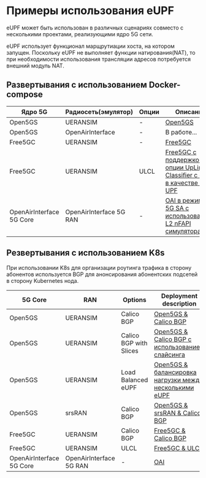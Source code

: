 # Примеры использования eUPF
eUPF может быть использован в различных сценариях совместо с несколькими проектами, реализующими ядро 5G сети.

eUPF использует функционал марщрутиации хоста, на котором запущен. Поскольку eUPF не выполняет функции натирования(NAT), то при необходимости использования трансляции адресов потребуется внешний модуль NAT.

## Развертывания с использованием Docker-compose

| Ядро 5G | Радиосеть(эмулятор) | Опции | Описание |
| ------- | --- | ------- | ---------------------- |
| Open5GS | UERANSIM | - | [Open5GS](https://github.com/edgecomllc/open5gs-compose) |
| Open5GS | OpenAirInterface | - | В работе... |
| Free5GC | UERANSIM | - | [Free5GC](https://github.com/edgecomllc/free5gc-compose/blob/master/README.md) |
| Free5GC | UERANSIM | ULCL | [Free5GC с поддержкой опции UpLink Classifier с eUPF в качестве I-UPF](https://github.com/edgecomllc/free5gc-compose/tree/ulcl-n9upf-experimetns#ulcl-configuration) |
| OpenAirInterface 5G Core | OpenAirInterface 5G RAN	 | - | [OAI в режиме 5G SA с использованием L2 nFAPI симулятора](./oai-nfapi-sim-compose/README.md) |

## Резвертывания с использованием K8s

При использовании K8s для организации роутинга трафика в сторону абонентов используется BGP для анонсирования абонентских подсетей в сторону Kubernetes нода.

| 5G Core | RAN | Options | Deployment description |
| ------- | --- | ------- | ---------------------- |
| Open5GS | UERANSIM | Calico BGP | [Open5GS & Calico BGP](./open5gs-with-bgp/README.md) |
| Open5GS | UERANSIM | Calico BGP with Slices | [Open5GS & Calico BGP с использованием слайсинга](./open5gs-with-bgp-and-slices/README.md) |
| Open5GS | UERANSIM | Load Balanced eUPF | [Open5GS & балансировка нагрузки между несколькими eUPF](./open5gs-with-scaling-eupf/README.md) |
| Open5GS | srsRAN | Calico BGP | [Open5GS & srsRAN & Calico BGP](./srsran-gnb/README.md) |
| Free5GC | UERANSIM | Calico BGP | [Free5GC & Calico BGP](./free5gc-with-bgp/README.md) |
| Free5GC | UERANSIM | ULCL | [Free5GC & ULCL](./free5gc-ulcl/README.md) |
| OpenAirInterface 5G Core | OpenAirInterface 5G RAN | - | [OAI](./oai/README.md) |
